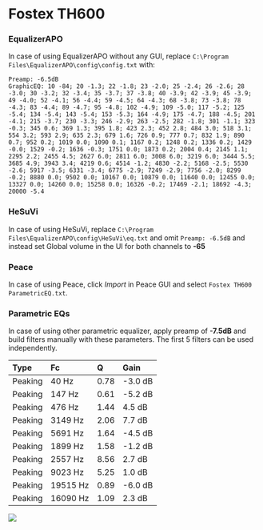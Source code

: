 # Fostex TH600

### EqualizerAPO
In case of using EqualizerAPO without any GUI, replace `C:\Program Files\EqualizerAPO\config\config.txt`
with:
```
Preamp: -6.5dB
GraphicEQ: 10 -84; 20 -1.3; 22 -1.8; 23 -2.0; 25 -2.4; 26 -2.6; 28 -3.0; 30 -3.2; 32 -3.4; 35 -3.7; 37 -3.8; 40 -3.9; 42 -3.9; 45 -3.9; 49 -4.0; 52 -4.1; 56 -4.4; 59 -4.5; 64 -4.3; 68 -3.8; 73 -3.8; 78 -4.3; 83 -4.4; 89 -4.7; 95 -4.8; 102 -4.9; 109 -5.0; 117 -5.2; 125 -5.4; 134 -5.4; 143 -5.4; 153 -5.3; 164 -4.9; 175 -4.7; 188 -4.5; 201 -4.1; 215 -3.7; 230 -3.3; 246 -2.9; 263 -2.5; 282 -1.8; 301 -1.1; 323 -0.3; 345 0.6; 369 1.3; 395 1.8; 423 2.3; 452 2.8; 484 3.0; 518 3.1; 554 3.2; 593 2.9; 635 2.3; 679 1.6; 726 0.9; 777 0.7; 832 1.9; 890 0.7; 952 0.2; 1019 0.0; 1090 0.1; 1167 0.2; 1248 0.2; 1336 0.2; 1429 -0.0; 1529 -0.2; 1636 -0.3; 1751 0.0; 1873 0.2; 2004 0.4; 2145 1.1; 2295 2.2; 2455 4.5; 2627 6.0; 2811 6.0; 3008 6.0; 3219 6.0; 3444 5.5; 3685 4.9; 3943 3.4; 4219 0.6; 4514 -1.2; 4830 -2.2; 5168 -2.5; 5530 -2.6; 5917 -3.5; 6331 -3.4; 6775 -2.9; 7249 -2.9; 7756 -2.0; 8299 -0.2; 8880 0.0; 9502 0.0; 10167 0.0; 10879 0.0; 11640 0.0; 12455 0.0; 13327 0.0; 14260 0.0; 15258 0.0; 16326 -0.2; 17469 -2.1; 18692 -4.3; 20000 -5.4
```

### HeSuVi
In case of using HeSuVi, replace `C:\Program Files\EqualizerAPO\config\HeSuVi\eq.txt` and omit `Preamp:
-6.5dB` and instead set Global volume in the UI for both channels to **-65**

### Peace
In case of using Peace, click *Import* in Peace GUI and select `Fostex TH600 ParametricEQ.txt`.

### Parametric EQs
In case of using other parametric equalizer, apply preamp of **-7.5dB** and build filters manually with
these parameters. The first 5 filters can be used independently.

| Type    | Fc       |    Q | Gain    |
|:--------|:---------|:-----|:--------|
| Peaking | 40 Hz    | 0.78 | -3.0 dB |
| Peaking | 147 Hz   | 0.61 | -5.2 dB |
| Peaking | 476 Hz   | 1.44 | 4.5 dB  |
| Peaking | 3149 Hz  | 2.06 | 7.7 dB  |
| Peaking | 5691 Hz  | 1.64 | -4.5 dB |
| Peaking | 1899 Hz  | 1.58 | -1.2 dB |
| Peaking | 2557 Hz  | 8.56 | 2.7 dB  |
| Peaking | 9023 Hz  | 5.25 | 1.0 dB  |
| Peaking | 19515 Hz | 0.89 | -6.0 dB |
| Peaking | 16090 Hz | 1.09 | 2.3 dB  |

![](https://raw.githubusercontent.com/jaakkopasanen/AutoEq/master/results/headphonecom/sbaf-serious/Fostex%20TH600/Fostex%20TH600.png)